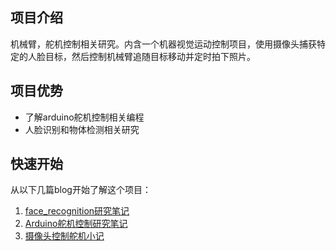 ## 项目介绍
机械臂，舵机控制相关研究。内含一个机器视觉运动控制项目，使用摄像头捕获特定的人脸目标，然后控制机械臂追随目标移动并定时拍下照片。

## 项目优势
- 了解arduino舵机控制相关编程
- 人脸识别和物体检测相关研究

## 快速开始
从以下几篇blog开始了解这个项目：
1. [face_recognition研究笔记](https://lijiaweinpc.github.io/2018/04/02/%E6%9C%BA%E5%99%A8%E8%A7%86%E8%A7%89%E8%BF%90%E5%8A%A8%E6%8E%A7%E5%88%B6%E7%B3%BB%E5%88%971%EF%BC%9Aface_recognition%E7%A0%94%E7%A9%B6%E7%AC%94%E8%AE%B0/) 
2. [Arduino舵机控制研究笔记](https://lijiaweinpc.github.io/2018/04/04/%E6%9C%BA%E5%99%A8%E8%A7%86%E8%A7%89%E8%BF%90%E5%8A%A8%E6%8E%A7%E5%88%B6%E7%B3%BB%E5%88%972%EF%BC%9AArduino%E8%88%B5%E6%9C%BA%E6%8E%A7%E5%88%B6%E7%A0%94%E7%A9%B6%E7%AC%94%E8%AE%B0/) 
3. [摄像头控制舵机小记](https://lijiaweinpc.github.io/2018/04/05/%E6%9C%BA%E5%99%A8%E8%A7%86%E8%A7%89%E8%BF%90%E5%8A%A8%E6%8E%A7%E5%88%B6%E7%B3%BB%E5%88%973%EF%BC%9A%E6%91%84%E5%83%8F%E5%A4%B4%E6%8E%A7%E5%88%B6%E8%88%B5%E6%9C%BA%E5%B0%8F%E8%AE%B0/) 
